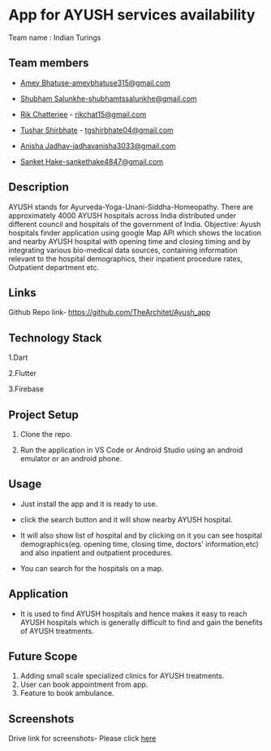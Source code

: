 # App for AYUSH services availability

Team name : Indian Turings

## Team members

- [Amey Bhatuse](https://github.com/Amey-2002)-ameybhatuse315@gmail.com

- [Shubham Salunkhe](https://github.com/Shubhams-2002)-shubhamtssalunkhe@gmail.com

- [Rik Chatterjee](https://github.com/TheArchitet) -
  rikchat15@gmail.com
  
- [Tushar Shirbhate](https://github.com/Tushar-Shirbhate) - 
  tgshirbhate04@gmail.com
  
 - [Anisha Jadhav]()-jadhavanisha3033@gmail.com

 - [Sanket Hake](https://github.com/Sanket-Hake)-sankethake4847@gmail.com 
  
  ## Description
  
  AYUSH stands for Ayurveda-Yoga-Unani-Siddha-Homeopathy.
  There are approximately 4000 AYUSH hospitals across India distributed under different council and hospitals of the government of India. Objective: Ayush hospitals finder application using google Map API which shows the location and nearby AYUSH hospital with opening time and closing timing and by integrating various bio-medical data sources, containing information relevant to the hospital demographics, their inpatient procedure rates, Outpatient department etc.
  
  ## Links
  Github Repo link- https://github.com/TheArchitet/Ayush_app
  
  
  ## Technology Stack
  
  1.Dart
  
  2.Flutter
  
  3.Firebase
  
  ## Project Setup
  
  1. Clone the repo.
  
  2. Run  the application in VS Code or Android Studio using an 
     android emulator or an android phone.
   
  ## Usage
  
  - Just install the app and it is ready to use.
  
  - click the search button and it will show nearby AYUSH hospital.
  
  - It will also show list of hospital and by clicking on it you can see hospital demographics(eg. opening time, closing time, doctors' information,etc) and also inpatient and outpatient procedures.

  - You can search for the hospitals on a map. 

  ## Application
  
  - It is used to find AYUSH hospitals and hence makes it easy to reach AYUSH hospitals which is generally difficult to find and gain the benefits of AYUSH treatments.
  
  ## Future Scope
  1. Adding small scale specialized clinics for AYUSH treatments.
  2. User can book appointment from app.
  3. Feature to book ambulance.

  ## Screenshots
  
  Drive link for screenshots- Please click [here](https://drive.google.com/drive/folders/16sAAUtH1Y_c2rVDNGNws16f21qlt6oXx)
  
